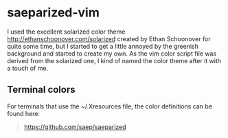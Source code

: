 # saeparized-vim

I used the excellent solarized color theme http://ethanschoonover.com/solarized
created by Ethan Schoonover for quite some time, but I started to get a little
annoyed by the greenish background and started to create my own. As the vim
color script file was derived from the solarized one, I kind of named the color
theme after it with a touch of me.

## Terminal colors

For terminals that use the ~/.Xresources file, the color definitions can be
found here:
> https://github.com/saep/saeparized


